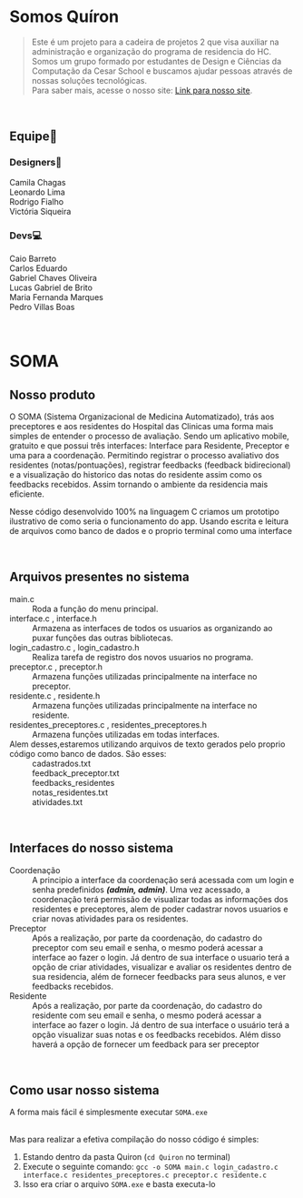
# Somos Quíron
> Este é um projeto para a cadeira de projetos 2 que visa auxiliar na administração e organização do programa de residencia do HC.
> Somos um grupo formado por estudantes de Design e Ciências da Computação da Cesar School e buscamos ajudar pessoas através de nossas soluções tecnológicas.<br>
> Para saber mais, acesse o nosso site: <a href="https://sites.google.com/cesar.school/qiron/início?authuser=1">Link para nosso site</a>.
<br>

##  Equipe🤝
### Designers🎨
<p>Camila Chagas<br>
Leonardo Lima<br>
Rodrigo Fialho<br>
Victória Siqueira</p>

### Devs💻
<p>Caio Barreto<br>
  Carlos Eduardo<br>
  Gabriel Chaves Oliveira<br>
  Lucas Gabriel de Brito<br>
  Maria Fernanda Marques<br>
  Pedro Villas Boas
</p>
<br>

# SOMA
## Nosso produto
<p>O SOMA (Sistema Organizacional de Medicina Automatizado), trás aos preceptores e aos residentes do Hospital das Clinicas uma forma mais simples de entender o processo de avaliação. Sendo um aplicativo mobile, gratuito e que possui três interfaces: Interface para Residente, Preceptor e uma para a coordenação. Permitindo registrar o processo avaliativo dos residentes (notas/pontuações), registrar feedbacks (feedback bidirecional) e a visualização do historico das notas do residente assim como os feedbacks recebidos. Assim tornando o ambiente da residencia mais eficiente.

Nesse código desenvolvido 100% na linguagem C criamos um prototipo ilustrativo de como seria o funcionamento do app. Usando escrita e leitura de arquivos como banco de dados e o proprio terminal como uma interface</p>
<br>

## Arquivos presentes no sistema
<dl>
  <dt>main.c</dt> <dd> Roda a função do menu principal.</dd>
  <dt>interface.c , interface.h</dt> <dd> Armazena as interfaces de todos os usuarios as organizando ao puxar funções das outras bibliotecas.</dd>
  <dt>login_cadastro.c , login_cadastro.h</dt> <dd> Realiza tarefa de registro dos novos usuarios no programa.</dd> 
  <dt>preceptor.c , preceptor.h</dt> <dd> Armazena funções utilizadas principalmente na interface no preceptor.</dd>
  <dt>residente.c , residente.h</dt> <dd> Armazena funções utilizadas principalmente na interface no residente.</dd>
  <dt>residentes_preceptores.c , residentes_preceptores.h</dt> <dd> Armazena funções utilizadas em todas interfaces. </dd>
  
  <dt>Alem desses,estaremos utilizando arquivos de texto gerados pelo proprio código como banco de dados. São esses:</dt>
  <dd>cadastrados.txt</dd>
  <dd>feedback_preceptor.txt</dd>
  <dd>feedbacks_residentes</dd>
  <dd>notas_residentes.txt</dd>
  <dd>atividades.txt</dd>

</dl>
<br>

## Interfaces do nosso sistema
<dl>
  <dt>Coordenação</dt>
  <dd>A principio a interface da coordenação será acessada com um login e senha predefinidos <em><strong>(admin, admin)</strong></em>. Uma vez acessado, a    coordenação terá permissão de visualizar todas as informações dos residentes e preceptores, alem de poder cadastrar novos usuarios e criar novas atividades para os residentes.</dd>
  <dt>Preceptor</dt>
  <dd>Após a realização, por parte da coordenação, do cadastro do preceptor com seu email e senha, o mesmo poderá acessar a interface ao fazer o login. Já dentro de sua interface o usuario terá a opção de criar atividades, visualizar e avaliar os residentes dentro de sua residencia, além de fornecer feedbacks para seus alunos, e ver feedbacks recebidos.</dd>
  <dt>Residente</dt>
  <dd>Após a realização, por parte da coordenação, do cadastro do residente com seu email e senha, o mesmo poderá acessar a interface ao fazer o login. Já dentro de sua interface o usuário terá a opção visualizar suas notas e os feedbacks recebidos. Além disso haverá a opção de fornecer um feedback para ser preceptor </dd>
</dl>

<br>

## Como usar nosso sistema
A forma mais fácil é simplesmente executar `SOMA.exe`
<br><br>

Mas para realizar a efetiva compilação do nosso código é simples:
1. Estando dentro da pasta Quiron (`cd Quiron` no terminal)
2. Execute o seguinte comando: `gcc -o SOMA main.c login_cadastro.c interface.c residentes_preceptores.c preceptor.c residente.c`
3. Isso era criar o arquivo `SOMA.exe` e basta executa-lo


